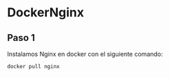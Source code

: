 # DockerNginx

## Paso 1

Instalamos Nginx en docker con el siguiente comando:

` docker pull nginx `

